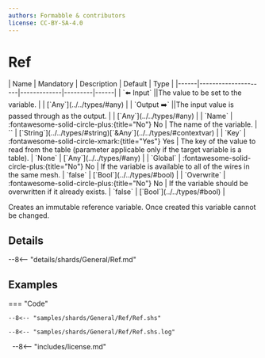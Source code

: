 ```yaml
---
authors: Formabble & contributors
license: CC-BY-SA-4.0
---
```



# Ref

<div class="sh-parameters" markdown="1">
| Name | Mandatory | Description | Default | Type |
|------|---------------------|-------------|---------|------|
| `⬅️ Input` ||The value to be set to the variable. | | [`Any`](../../types/#any) |
| `Output ➡️` ||The input value is passed through as the output. | | [`Any`](../../types/#any) |
| `Name` | :fontawesome-solid-circle-plus:{title="No"} No  | The name of the variable. | `` | [`String`](../../types/#string)[`&Any`](../../types/#contextvar) |
| `Key` | :fontawesome-solid-circle-xmark:{title="Yes"} Yes  | The key of the value to read from the table (parameter applicable only if the target variable is a table). | `None` | [`Any`](../../types/#any) |
| `Global` | :fontawesome-solid-circle-plus:{title="No"} No  | If the variable is available to all of the wires in the same mesh. | `false` | [`Bool`](../../types/#bool) |
| `Overwrite` | :fontawesome-solid-circle-plus:{title="No"} No  | If the variable should be overwritten if it already exists. | `false` | [`Bool`](../../types/#bool) |

</div>

Creates an immutable reference variable. Once created this variable cannot be changed.

## Details

--8<-- "details/shards/General/Ref.md"


## Examples

=== "Code"

  ```x86asm linenums="1"
  --8<-- "samples/shards/General/Ref/Ref.shs"
  ```

  ```
  --8<-- "samples/shards/General/Ref/Ref.shs.log"
  ```
&nbsp;
--8<-- "includes/license.md"

